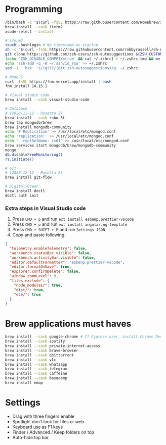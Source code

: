 # Programming

```bash
/bin/bash -c "$(curl -fsSL https://raw.githubusercontent.com/Homebrew/install/HEAD/install.sh)"
brew install --cask iterm2
xcode-select --install

# iTerm2
touch .hushlogin # No timestamp on startup
sh -c "$(curl -fsSL https://raw.githubusercontent.com/robbyrussell/oh-my-zsh/master/tools/install.sh)" # Oh my ZSH!
git clone https://github.com/zsh-users/zsh-autosuggestions ${ZSH_CUSTOM:-~/.oh-my-zsh/custom}/plugins/zsh-autosuggestions
(echo 'ZSH_DISABLE_COMPFIX=true' && cat ~/.zshrc) > ~/.zshrc-tmp && mv ~/.zshrc-tmp ~/.zshrc
echo 'ssh-add -q -K ~/.ssh/id_rsa' >> ~/.zshrc
sed -i '.bak' 's/(git)/(git zsh-autosuggestions)/g' ~/.zshrc

# NodeJS
curl -fsSL https://fnm.vercel.app/install | bash
fnm install 14.15.1

# Visual studio code
brew install --cask visual-studio-code

# Database
# (2020-12-12 - Rosetta 2)
brew install --cask robo-3t
brew tap mongodb/brew
brew install mongodb-community
echo '# Replication' >> /usr/local/etc/mongod.conf
echo 'replication:' >> /usr/local/etc/mongod.conf
echo '  replSetName: rs01' >> /usr/local/etc/mongod.conf
brew services start mongodb/brew/mongodb-community
mongo
db.disableFreeMonitoring()
rs.initiate()

# Git
# (2020-12-12 - Rosetta 2)
brew install git-flow

# Digital Ocean
brew install doctl
doctl auth init


```

### Extra steps in Visual Studio code

1. Press `CMD + p` and run `ext install esbenp.prettier-vscode`
1. Press `CMD + p` and run `ext install angular.ng-template`
1. Press `CMD + SHIFT + P` and run `Settings JSON`
1. Copy and paste following:

```json
{
  "telemetry.enableTelemetry": false,
  "workbench.statusBar.visible": false,
  "workbench.activityBar.visible": false,
  "editor.defaultFormatter": "esbenp.prettier-vscode",
  "editor.formatOnSave": true,
  "explorer.confirmDelete": false,
  "window.zoomLevel": 0,
  "files.exclude": {
    "node_modules/": true,
    "dist/": true,
    "e2e/": true
  }
}
```

# Brew applications must haves

```bash
brew install --cask google-chrome # If Cypress user, install Chrome Dev (different icon)
brew install --cask spotify
brew install --cask private-internet-access
brew install --cask brave-browser
brew install --cask qbittorrent
brew install --cask vlc
brew install --cask whatsapp
brew install --cask telegram
brew install --cask caffeine
brew install --cask basecamp
brew install nmap
```

# Settings

- Drag with three fingers enable
- Spotlight don’t look for files or web
- Keyboard use as F1 keys
- Finder / Advanced / Keep folders on top
- Auto-hide top bar
